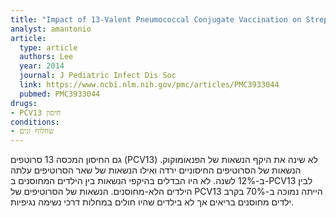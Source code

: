 ```yaml
---
title: "Impact of 13-Valent Pneumococcal Conjugate Vaccination on Streptococcus pneumoniae Carriage in Young Children in Massachusetts"
analyst: amantonio
article:
  type: article
  authors: Lee
  year: 2014
  journal: J Pediatric Infect Dis Soc
  link: https://www.ncbi.nlm.nih.gov/pmc/articles/PMC3933044
  pubmed: PMC3933044
drugs:
- PCV13 חיסון
conditions:
- שחלוף זנים
---
```


גם החיסון המכסה 13 סרוטפים (PCV13) לא שינה את היקף הנשאות של הפנאומוקוק. הנשאות של הסרוטיפים החיסוניים ירדה ואילו הנשאות של שאר הסרוטיפים עלתה ב-12% לשנה.
לא היו הבדלים בהיקפי הנשאות בין הילדים המחוסנים ב-PCV13 לבין הילדים הלא-מחוסנים.
הנשאות של הסרוטיפים של PCV13 הייתה נמוכה ב-70% בקרב ילדים מחוסנים בריאים אך לא בילדים שהיו חולים במחלות דרכי נשימה נגיפיות.
